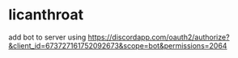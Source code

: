 # licanthroat

add bot to server using https://discordapp.com/oauth2/authorize?&client_id=673727161752092673&scope=bot&permissions=2064
